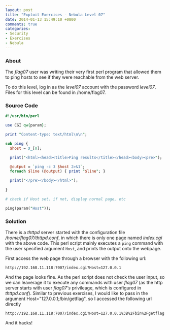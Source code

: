 ```yaml
---
layout: post
title: "Exploit Exercises - Nebula Level 07"
date: 2014-01-13 15:49:10 +0800
comments: true
categories: 
- Security
- Exercises
- Nebula
---
```


### About
The *flag07* user was writing their very first perl program that allowed them to ping hosts to see if they were reachable from the web server.

To do this level, log in as the *level07* account with the password *level07*. Files for this level can be found in /home/flag07.

### Source Code

``` perl
#!/usr/bin/perl

use CGI qw{param};

print "Content-type: text/html\n\n";

sub ping {
  $host = $_[0];

  print("<html><head><title>Ping results</title></head><body><pre>");

  @output = `ping -c 3 $host 2>&1`;
  foreach $line (@output) { print "$line"; } 

  print("</pre></body></html>");
  
}

# check if Host set. if not, display normal page, etc

ping(param("Host"));
```

<!-- more -->

### Solution

There is a *thttpd* server started with the configuration file */home/flag07/thttpd.conf*, in which there is only one page named *index.cgi* with the above code. This perl script mainly executes a `ping` command with the user specified argument `Host`, and prints the output onto the webpage.

First access the web page through a browser with the following url:

	http://192.168.11.118:7007/index.cgi?Host=127.0.0.1

And the page looks fine. As the perl script does not check the user input, so we can leaverage it to execute any commands with user *flag07* (as the http server starts with user *flag07's* privileage, which is configured in *thttpd.conf*). Similar to previous exercises, I would like to pass in the argument Host="127.0.0.1;/bin/getflag", so I accessed the following url directly 

	http://192.168.11.118:7007/index.cgi?Host=127.0.0.1%3B%2Fbin%2Fgetflag

And it hacks!
